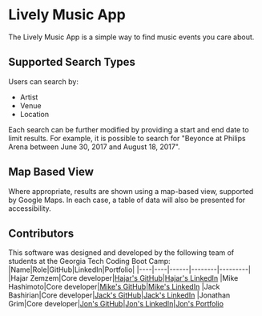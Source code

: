 # Lively Music App
The Lively Music App is a simple way to find music events you care about.

## Supported Search Types
Users can search by:
- Artist
- Venue
- Location

Each search can be further modified by providing a start and end date to limit results. For example, it is possible to search for "Beyonce at Philips Arena between June 30, 2017 and August 18, 2017".

## Map Based View
Where appropriate, results are shown using a map-based view, supported by Google Maps. In each case, a table of data will also be presented for accessibility.

## Contributors
This software was designed and developed by the following team of students at the Georgia Tech Coding Boot Camp:
|Name|Role|GitHub|LinkedIn|Portfolio|
|----|----|------|--------|---------|
|Hajar Zemzem|Core developer|[Hajar's GitHub](https://github.com/hzemzem)|[Hajar's LinkedIn](https://www.linkedin.com/in/hajarzemzem/)
|Mike Hashimoto|Core developer|[Mike's GitHub](https://github.com/mikehashi)|[Mike's LinkedIn]()
|Jack Bashirian|Core developer|[Jack's GitHub](https://github.com//jack2017coding)|[Jack's LinkedIn](https://www.linkedin.com/in/jack-bashirian-p-e-20309b38/)
|Jonathan Grim|Core developer|[Jon's GitHub](https://github.com/jongrim)|[Jon's LinkedIn](https://www.linkedin.com/in/jonathangrim/)|[Jon's Portfolio](https://jongrim.github.io/)
